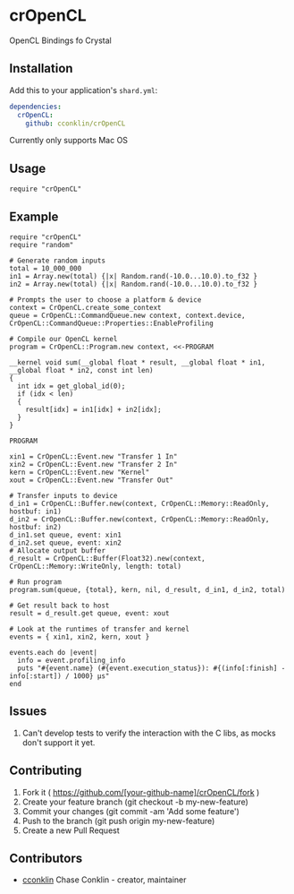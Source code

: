 # crOpenCL

OpenCL Bindings fo Crystal

## Installation


Add this to your application's `shard.yml`:

```yaml
dependencies:
  crOpenCL:
    github: cconklin/crOpenCL
```

Currently only supports Mac OS


## Usage


```crystal
require "crOpenCL"
```

## Example

```crystal
require "crOpenCL"
require "random"

# Generate random inputs
total = 10_000_000
in1 = Array.new(total) {|x| Random.rand(-10.0...10.0).to_f32 }
in2 = Array.new(total) {|x| Random.rand(-10.0...10.0).to_f32 }

# Prompts the user to choose a platform & device
context = CrOpenCL.create_some_context
queue = CrOpenCL::CommandQueue.new context, context.device, CrOpenCL::CommandQueue::Properties::EnableProfiling

# Compile our OpenCL kernel
program = CrOpenCL::Program.new context, <<-PROGRAM

__kernel void sum(__global float * result, __global float * in1, __global float * in2, const int len)
{
  int idx = get_global_id(0);
  if (idx < len)
  {
    result[idx] = in1[idx] + in2[idx];
  }
}

PROGRAM

xin1 = CrOpenCL::Event.new "Transfer 1 In"
xin2 = CrOpenCL::Event.new "Transfer 2 In"
kern = CrOpenCL::Event.new "Kernel"
xout = CrOpenCL::Event.new "Transfer Out"

# Transfer inputs to device
d_in1 = CrOpenCL::Buffer.new(context, CrOpenCL::Memory::ReadOnly, hostbuf: in1)
d_in2 = CrOpenCL::Buffer.new(context, CrOpenCL::Memory::ReadOnly, hostbuf: in2)
d_in1.set queue, event: xin1
d_in2.set queue, event: xin2
# Allocate output buffer
d_result = CrOpenCL::Buffer(Float32).new(context, CrOpenCL::Memory::WriteOnly, length: total)

# Run program
program.sum(queue, {total}, kern, nil, d_result, d_in1, d_in2, total)

# Get result back to host
result = d_result.get queue, event: xout

# Look at the runtimes of transfer and kernel
events = { xin1, xin2, kern, xout }

events.each do |event|
  info = event.profiling_info
  puts "#{event.name} (#{event.execution_status}): #{(info[:finish] - info[:start]) / 1000} µs"
end
```

## Issues

1. Can't develop tests to verify the interaction with the C libs, as mocks don't support it yet.

## Contributing

1. Fork it ( https://github.com/[your-github-name]/crOpenCL/fork )
2. Create your feature branch (git checkout -b my-new-feature)
3. Commit your changes (git commit -am 'Add some feature')
4. Push to the branch (git push origin my-new-feature)
5. Create a new Pull Request

## Contributors

- [cconklin](https://github.com/cconklin) Chase Conklin - creator, maintainer
